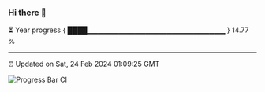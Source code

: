 ### Hi there 👋

⏳ Year progress { ████▁▁▁▁▁▁▁▁▁▁▁▁▁▁▁▁▁▁▁▁▁▁▁▁▁▁ } 14.77 %

---

⏰ Updated on Sat, 24 Feb 2024 01:09:25 GMT

![Progress Bar CI](https://github.com/ZhaoGui/ZhaoGui/workflows/Progress%20Bar%20CI/badge.svg)
